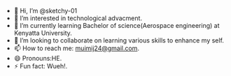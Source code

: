 - 👋 Hi, I’m @sketchy-01
- 👀 I’m interested in technological advacment.
- 🌱 I’m currently learning Bachelor of science(Aerospace engineering) at Kenyatta University.
- 💞️ I’m looking to collaborate on learning various skills to enhance my self.
- 📫 How to reach me: muimij24@gmail.com.
- 😄 Pronouns:HE.
- ⚡ Fun fact: Wueh!.

<!---
sketchy-01/sketchy-01 is a ✨ special ✨ repository because its `README.md` (this file) appears on your GitHub profile.
You can click the Preview link to take a look at your changes.
--->
